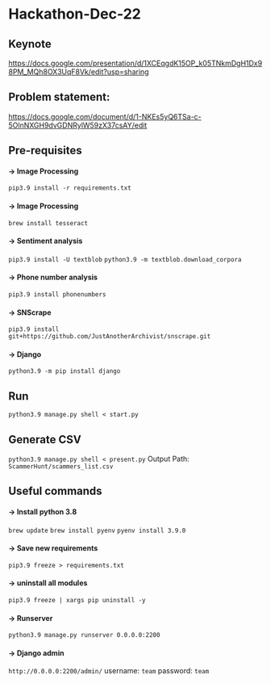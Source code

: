 # Hackathon-Dec-22
## Keynote
https://docs.google.com/presentation/d/1XCEqgdK15OP_k05TNkmDgH1Dx98PM_MQh8OX3UqF8Vk/edit?usp=sharing
 
## Problem statement: 
https://docs.google.com/document/d/1-NKEs5yQ6TSa-c-5OlnNXGH9dvGDNRylW59zX37csAY/edit

## Pre-requisites
#### -> Image Processing
`pip3.9 install -r requirements.txt`
#### -> Image Processing
`brew install tesseract`
#### -> Sentiment analysis
`pip3.9 install -U textblob`
`python3.9 -m textblob.download_corpora`
#### -> Phone number analysis
`pip3.9 install phonenumbers`
#### -> SNScrape
`pip3.9 install git+https://github.com/JustAnotherArchivist/snscrape.git`
#### -> Django
`python3.9 -m pip install django`

## Run 
`python3.9 manage.py shell < start.py`

## Generate CSV
`python3.9 manage.py shell < present.py`
Output Path: `ScammerHunt/scammers_list.csv`

## Useful commands
#### -> Install python 3.8
`brew update`
`brew install pyenv`
`pyenv install 3.9.0`
#### -> Save new requirements
`pip3.9 freeze > requirements.txt`
#### -> uninstall all modules
`pip3.9 freeze | xargs pip uninstall -y`
#### -> Runserver
`python3.9 manage.py runserver 0.0.0.0:2200`
#### -> Django admin
`http://0.0.0.0:2200/admin/`
username: `team`
password: `team`
